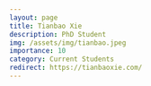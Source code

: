 ```yaml
---
layout: page
title: Tianbao Xie
description: PhD Student
img: /assets/img/tianbao.jpeg
importance: 10
category: Current Students
redirect: https://tianbaoxie.com/
---
```

